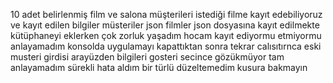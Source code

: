 10 adet belirlenmiş film ve salona müşterileri istediği filme kayıt edebiliyoruz ve kayıt edilen bilgiler müsteriler json  filmler json dosyasına kayıt edilmekte kütüphaneyi eklerken çok zorluk yaşadım hocam kayıt ediyormu etmiyormu anlayamadım konsolda uygulamayı kapattıktan sonra tekrar calısıtırnca eski musteri girdisi arayüzden bilgileri gosteri secince gözükmüyor tam anlayamadım sürekli hata aldım bir türlü düzeltemedim kusura bakmayın 
